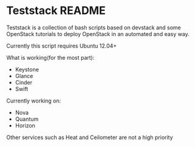 Teststack README
===============

Teststack is a collection of bash scripts based on devstack and some OpenStack tutorials to deploy OpenStack in an automated and easy way.

Currently this script requires Ubuntu 12.04+

What is working(for the most part):
 * Keystone
 * Glance
 * Cinder
 * Swift

Currently working on:
 * Nova
 * Quantum
 * Horizon

Other services such as Heat and Ceilometer are not a high priority
